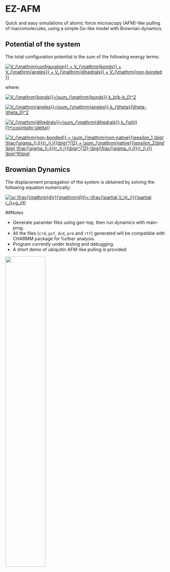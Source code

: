 # EZ-AFM
Quick and easy simulations of atomic force microscopy (AFM)-like pulling of macromolecules, using a simple Go-like model with Brownian dynamics.

## Potential of the system
The total configuration potential is the sum of the following energy terms:

<a href="https://www.codecogs.com/eqnedit.php?latex=V_{\mathrm{configuration}}&space;=&space;V_{\mathrm{bonds}}&space;&plus;&space;V_{\mathrm{angles}}&space;&plus;&space;V_{\mathrm{dihedrals}}&space;&plus;&space;V_{\mathrm{non-bonded&space;}}" target="_blank"><img src="https://latex.codecogs.com/png.latex?V_{\mathrm{configuration}}&space;=&space;V_{\mathrm{bonds}}&space;&plus;&space;V_{\mathrm{angles}}&space;&plus;&space;V_{\mathrm{dihedrals}}&space;&plus;&space;V_{\mathrm{non-bonded&space;}}" title="V_{\mathrm{configuration}} = V_{\mathrm{bonds}} + V_{\mathrm{angles}} + V_{\mathrm{dihedrals}} + V_{\mathrm{non-bonded }}" /></a>

where:

<a href="https://www.codecogs.com/eqnedit.php?latex=V_{\mathrm{bonds}}=\sum_{\mathrm{bonds}}&space;k_b(b-b_0)^2" target="_blank"><img src="https://latex.codecogs.com/png.latex?V_{\mathrm{bonds}}=\sum_{\mathrm{bonds}}&space;k_b(b-b_0)^2" title="V_{\mathrm{bonds}}=\sum_{\mathrm{bonds}} k_b(b-b_0)^2" /></a>

<a href="https://www.codecogs.com/eqnedit.php?latex=V_{\mathrm{angles}}=\sum_{\mathrm{angles}}&space;k_{\theta}(\theta-\theta_0)^2" target="_blank"><img src="https://latex.codecogs.com/png.latex?V_{\mathrm{angles}}=\sum_{\mathrm{angles}}&space;k_{\theta}(\theta-\theta_0)^2" title="V_{\mathrm{angles}}=\sum_{\mathrm{angles}} k_{\theta}(\theta-\theta_0)^2" /></a>

<a href="https://www.codecogs.com/eqnedit.php?latex=V_{\mathrm{dihedrals}}=\sum_{\mathrm{dihedrals}}&space;k_{\phi}[1&plus;\cos(n\phi-\delta)]" target="_blank"><img src="https://latex.codecogs.com/png.latex?V_{\mathrm{dihedrals}}=\sum_{\mathrm{dihedrals}}&space;k_{\phi}[1&plus;\cos(n\phi-\delta)]" title="V_{\mathrm{dihedrals}}=\sum_{\mathrm{dihedrals}} k_{\phi}[1+\cos(n\phi-\delta)]" /></a>

<a href="https://www.codecogs.com/eqnedit.php?latex=V_{\mathrm{non-bonded}}&space;=&space;\sum_{\mathrm{non-native}}\epsilon_1&space;\big(&space;\frac{\sigma_{i,j}}{r_{i,j}}\big)^{12}&space;&plus;&space;\sum_{\mathrm{native}}\epsilon_2\big[&space;\big(&space;\frac{\sigma_{i,j}}{r_{i,j}}\big)^{12}-\big(\frac{\sigma_{i,j}}{r_{i,j}}&space;\big)^6\big]" target="_blank"><img src="https://latex.codecogs.com/png.latex?V_{\mathrm{non-bonded}}&space;=&space;\sum_{\mathrm{non-native}}\epsilon_1&space;\big(&space;\frac{\sigma_{i,j}}{r_{i,j}}\big)^{12}&space;&plus;&space;\sum_{\mathrm{native}}\epsilon_2\big[&space;\big(&space;\frac{\sigma_{i,j}}{r_{i,j}}\big)^{12}-\big(\frac{\sigma_{i,j}}{r_{i,j}}&space;\big)^6\big]" title="V_{\mathrm{non-bonded}} = \sum_{\mathrm{non-native}}\epsilon_1 \big( \frac{\sigma_{i,j}}{r_{i,j}}\big)^{12} + \sum_{\mathrm{native}}\epsilon_2\big[ \big( \frac{\sigma_{i,j}}{r_{i,j}}\big)^{12}-\big(\frac{\sigma_{i,j}}{r_{i,j}} \big)^6\big]" /></a>

## Brownian Dynamics
The displacement propagation of the system is obtained by solving the following equation numerically:

<a href="https://www.codecogs.com/eqnedit.php?latex=\xi&space;\frac{\mathrm{d}r}{\mathrm{d}t}=-\frac{\partial&space;V_i(r_i)}{\partial&space;r_i}&plus;g_i(t)" target="_blank"><img src="https://latex.codecogs.com/png.latex?\xi&space;\frac{\mathrm{d}r}{\mathrm{d}t}=-\frac{\partial&space;V_i(r_i)}{\partial&space;r_i}&plus;g_i(t)" title="\xi \frac{\mathrm{d}r}{\mathrm{d}t}=-\frac{\partial V_i(r_i)}{\partial r_i}+g_i(t)" /></a>

##Notes
- Generate paramter files using gen-top, then run dynamics with main-prog.
- All the files (`crd`, `psf`, `dcd`, `prm` and `rtf`) generated will be compatible with CHARMM package for further analysis.
- Program currently under testing and debugging. 
- A short demo of ubiquitin AFM-like pulling is provided:

<img src="https://github.com/wangqi1990uc/ez-afm/blob/master/afm-demo.gif" width="50%" height="50%" />
